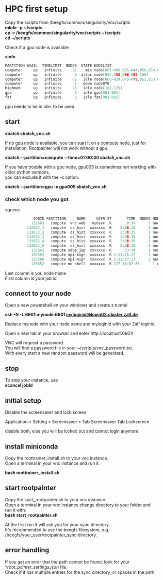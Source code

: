 # HPC first setup

Copy the scripts from /beegfs/common/singularity/vnc/scripts  
**mkdir -p ~/scripts**  
**cp -r /beegfs/common/singularity/vnc/scripts ~/scripts**  
**cd ~/scripts**

Check if a gpu node is available  

**sinfo**

```go
PARTITION AVAIL  TIMELIMIT  NODES  STATE NODELIST
compute*     up   infinite     31    mix node[001-005,025-044,050,054,056,089-090,092]  
compute*     up   infinite      6  alloc node[052,093,096,098-100]  
compute*     up   infinite     62   idle node[006-024,045-049,051,053,055,057-069,071-088,091,094-095,097]  
compute*     up   infinite      1   down node070  
highmem      up   infinite     25   idle node[101-125]  
gpu          up   infinite      5   idle gpu[001-005]  
fat          up   infinite      2   idle fat[001-002]  

```
gpu needs to be in idle, to be used.


## start
**sbatch sbatch_vnc.sh**  

If no gpu node is available, you can start it on a compute node, just for installation.
Rootpainter will not work without a gpu.

**sbatch --partition=compute --time=01:00:00 sbatch_vnc.sh**

If you have trouble with a gpu node, gpu005 is sometimes not working with older python versions,  
you can exclude it with the -x option.  

**sbatch --partition=gpu -x gpu005 sbatch_vnc.sh**

### check which node you got
squeue
```go
             JOBID PARTITION     NAME     USER ST       TIME  NODES NODELIST(REASON)
            132663   compute  vnc-web   myUser  R       0:39      1 node052
          132652_1   compute  cz_hist  xxxxxxx  R    2:08:35      1 node054
          132652_2   compute  cz_hist  xxxxxxx  R    2:08:35      1 node056
          132652_3   compute  cz_hist  xxxxxxx  R    2:08:35      1 node089
          132652_4   compute  cz_hist  xxxxxxx  R    2:08:35      1 node090
          132652_5   compute  cz_hist  xxxxxxx  R    2:08:35      1 node092
            132662   compute sdba_jup  xxxxxxx  R      33:34      1 node050
            132591   compute mpi-migr  xxxxxxx  R 2-21:25:17      2 node[098-099]
            132588   compute mpi-migr  xxxxxxx  R 2-21:27:17      2 node[093,096]
            126652   compute no-shell  xxxxxxx  R 177-18:07:53      1 node100`
```

Last column is you node name  
First column is your job id  

## connect to your node

Open a new powershell on your windows and create a tunnel:

**ssh -N -L 6901:mynode:6901 myloginid@login02.cluster.zalf.de**

Replace mynode with your node name and myloginId with your Zalf loginId.

Open a new tab in your browser and enter
http://localhost:6901/

VNC will request a password.  
You will find a password file in your ~/scripts/vnc_password.txt.   
With every start a new random password will be generated.  

## stop

To stop your instance, use  
**scancel jobId**

## initial setup
Disable the screensaver and lock screen 

Application > Setting > Screensaver > 
Tab Screensaver 
Tab Lockscreen

disable both, else you will be locked out and cannot login anymore

## install miniconda
Copy the roottrainer_install.sh to your vnc instance.  
Open a terminal in your vnc instance and run it.  

**bash roottrainer_install.sh**

## start rootpainter
Copy the start_rootpainter.sh to your vnc instance.   
Open a terminal in your vnc instance change directory to your folder and run it with:  
**bash start_rootpainter.sh**

At the first run it will ask you for your sync directory.  
It's recommended to use the beegfs filesystem, e.g. /beegfs/your_user/rootpainter_sync directory.  

## error handling
If you get an error that the path cannot be found, look for your **root_painter_settings.json* file.  
Check if it has multiple entries for the sync directory, or spaces in the path.

